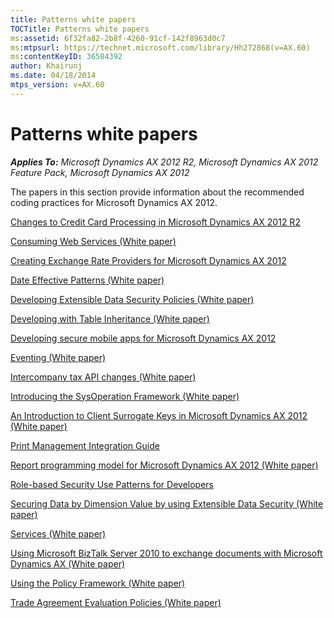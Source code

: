 ```yaml
---
title: Patterns white papers
TOCTitle: Patterns white papers
ms:assetid: 6f32fa82-2b8f-4260-91cf-142f8963d0c7
ms:mtpsurl: https://technet.microsoft.com/library/Hh272868(v=AX.60)
ms:contentKeyID: 36584392
author: Khairunj
ms.date: 04/18/2014
mtps_version: v=AX.60
---
```


# Patterns white papers 


_**Applies To:** Microsoft Dynamics AX 2012 R2, Microsoft Dynamics AX 2012 Feature Pack, Microsoft Dynamics AX 2012_

The papers in this section provide information about the recommended coding practices for Microsoft Dynamics AX 2012.

[Changes to Credit Card Processing in Microsoft Dynamics AX 2012 R2](changes-to-credit-card-processing-in-microsoft-dynamics-ax-2012-r2.md)

[Consuming Web Services (White paper)](consuming-web-services-white-paper.md)

[Creating Exchange Rate Providers for Microsoft Dynamics AX 2012](creating-exchange-rate-providers-for-microsoft-dynamics-ax-2012.md)

[Date Effective Patterns (White paper)](date-effective-patterns-white-paper.md)

[Developing Extensible Data Security Policies (White paper)](developing-extensible-data-security-policies-white-paper.md)

[Developing with Table Inheritance (White paper)](developing-with-table-inheritance-white-paper.md)

[Developing secure mobile apps for Microsoft Dynamics AX 2012](developing-secure-mobile-apps-for-microsoft-dynamics-ax-2012.md)

[Eventing (White paper)](eventing-white-paper.md)

[Intercompany tax API changes (White paper)](intercompany-tax-api-changes-white-paper.md)

[Introducing the SysOperation Framework (White paper)](introducing-the-sysoperation-framework-white-paper.md)

[An Introduction to Client Surrogate Keys in Microsoft Dynamics AX 2012 (White paper)](an-introduction-to-client-surrogate-keys-in-microsoft-dynamics-ax-2012-white-paper.md)

[Print Management Integration Guide](print-management-integration-guide.md)

[Report programming model for Microsoft Dynamics AX 2012 (White paper)](report-programming-model-for-microsoft-dynamics-ax-2012-white-paper.md)

[Role-based Security Use Patterns for Developers](role-based-security-use-patterns-for-developers.md)

[Securing Data by Dimension Value by using Extensible Data Security (White paper)](securing-data-by-dimension-value-by-using-extensible-data-security-white-paper.md)

[Services (White paper)](services-white-paper.md)

[Using Microsoft BizTalk Server 2010 to exchange documents with Microsoft Dynamics AX (White paper)](using-microsoft-biztalk-server-2010-to-exchange-documents-with-microsoft-dynamics-ax-white-paper.md)

[Using the Policy Framework (White paper)](using-the-policy-framework-white-paper.md)

[Trade Agreement Evaluation Policies (White paper)](trade-agreement-evaluation-policies-white-paper.md)

  


